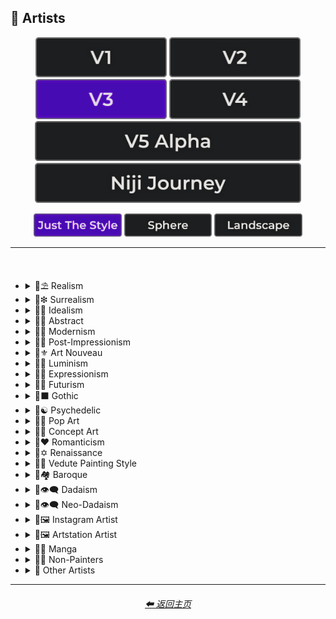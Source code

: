 <h2>📔 Artists</h2>

<div align="center">

[<img src="/Images/Repo_Parts/Buttons/Version_Buttons/button_version_V1_inactive.webp?raw=true" alt="MidJourney V1" height="64" />](/Pages/MJ_V1/Style_Pages/Sphere/Artists.md)
[<img src="/Images/Repo_Parts/Buttons/Version_Buttons/button_version_V2_inactive.webp?raw=true" alt="MidJourney V2" height="64" />](/Pages/MJ_V2/Style_Pages/Sphere/Artists.md)
[<img src="/Images/Repo_Parts/Buttons/Version_Buttons/button_version_V3_active.webp?raw=true" alt="MidJourney V3" height="64" />](/Pages/MJ_V3/Style_Pages/Just_The_Style/Artists.md)
[<img src="/Images/Repo_Parts/Buttons/Version_Buttons/button_version_V4_inactive.webp?raw=true" alt="MidJourney V4" height="64" />](/Pages/MJ_V4/Style_Pages/Just_The_Style/Artists.md)
<br>
[<img src="/Images/Repo_Parts/Buttons/Version_Buttons/button_version_V5_Alpha_inactive_half.webp?raw=true" alt="MidJourney V5" height="64" />](/Pages/MJ_V5/Style_Pages/Just_The_Style/Artists.md)
[<img src="/Images/Repo_Parts/Buttons/Version_Buttons/button_version_niji_inactive_half.webp?raw=true" alt="Niji Journey" height="64" />](/Pages/Niji_Journey/Style_Pages/Artists.md)

[<img src="/Images/Repo_Parts/Buttons/Image_Type_Buttons/button_just_the_style_active.webp?raw=true" alt="Just The Style" width="140.5" />](/Pages/MJ_V3/Style_Pages/Just_The_Style/Artists.md)
[<img src="/Images/Repo_Parts/Buttons/Image_Type_Buttons/button_sphere_inactive.webp?raw=true" alt="Sphere" width="140.5" />](/Pages/MJ_V3/Style_Pages/Sphere/Artists.md)
[<img src="/Images/Repo_Parts/Buttons/Image_Type_Buttons/button_landscape_inactive.webp?raw=true" alt="Landscape" width="140.5" />](/Pages/MJ_V3/Style_Pages/Landscape/Artists.md)

</div>

<hr>
<br>

- <details><summary>📔⛱ Realism</summary><p><div align="center">

    | Painting By Ivan Shishkin | Painting By Zdzislaw Beksinski |
    | :-: | :-: |
    | <img src="/Images/MJ_V3/MidJourney_Styles/Artists/Painting_By_Ivan_Shishkin.webp?raw=true" width="256" /> | <img src="/Images/MJ_V3/MidJourney_Styles/Artists/Painting_By_Zdzislaw_Beksinski.webp?raw=true" width="256" /> |
    
    <br>
    
    | Art by James Gurney | Painting By Claude Lorrain | Painting By Edward Hopper |
    | :-: | :-: | :-: |
    | <img src="/Images/MJ_V3/MidJourney_Styles/Wave_10/Art_by_James_Gurney.webp?raw=true" width="256" /> | <img src="/Images/MJ_V3/MidJourney_Styles/Artists/Painting_By_Claude_Lorrain.webp?raw=true" width="256" /> | <img src="/Images/MJ_V3/MidJourney_Styles/Artists/Painting_By_Edward_Hopper.webp?raw=true" width="256" /> |

    <br>
    
    | Painted By Adolph Menzel | Painted By Alexei Savrasov | Painted By Andrew Wyeth |
    | :-: | :-: | :-: |
    | <img src="/Images/MJ_V3/MidJourney_Styles/Artists/Painted_By_Adolph_Menzel.webp?raw=true" width="256" /> | <img src="/Images/MJ_V3/MidJourney_Styles/Artists/Painted_By_Alexei_Savrasov.webp?raw=true" width="256" /> | <img src="/Images/MJ_V3/MidJourney_Styles/Artists/Painted_By_Andrew_Wyeth.webp?raw=true" width="256" /> |

    <br>

    | Painting By Vilhelm Hammershoi |
    | :-: |
    | <img src="/Images/MJ_V3/MidJourney_Styles/Artists/Painting_By_Vilhelm_Hammershoi.webp?raw=true" width="256" /> |

  </div></p></details>


- <details><summary>📔❇ Surrealism</summary><p><div align="center">

    | Painting By Salvador Dali | Painting By Pablo Picasso | Painted By Andre Masson |
    | :-: | :-: | :-: |
    | <img src="/Images/MJ_V3/MidJourney_Styles/Artists/Painting_By_Salvador_Dali.webp?raw=true" width="256" /> | <img src="/Images/MJ_V3/MidJourney_Styles/Artists/Painting_By_Pablo_Picasso.webp?raw=true" width="256" /> | <img src="/Images/MJ_V3/MidJourney_Styles/Artists/Painted_By_Andre_Masson.webp?raw=true" width="256" /> |
    
    <br>
    
    | Painting By Max Ernst | Painting By Rene Magritte |
    | :-: | :-: |
    | <img src="/Images/MJ_V3/MidJourney_Styles/Artists/Painting_By_Max_Ernst.webp?raw=true" width="256" /> | <img src="/Images/MJ_V3/MidJourney_Styles/Artists/Painting_By_Rene_Magritte.webp?raw=true" width="256" /> |

    <br>

    | Art By Jim Burns | Art by Vincent Di Fate |
    | :-: | :-: |
    | <img src="/Images/MJ_V3/MidJourney_Styles/Wave_10/Art_By_Jim_Burns.webp?raw=true" width="256" /> | <img src="/Images/MJ_V3/MidJourney_Styles/Wave_10/Art_by_Vincent_Di_Fate.webp?raw=true" width="256" /> |

  </div></p></details>
  

- <details><summary>📔🔆 Idealism</summary><p><div align="center">

    | Painting By Jean Delville |
    | :-: |
    | <img src="/Images/MJ_V3/MidJourney_Styles/Artists/Painting_By_Jean_Delville.webp?raw=true" width="256" /> |

  </div></p></details>


- <details><summary>📔💮 Abstract</summary><p><div align="center">

    | Painting By Wassily Kandinsky | Painting By Marcia Santore |
    | :-: | :-: |
    | <img src="/Images/MJ_V3/MidJourney_Styles/Artists/Painting_By_Wassily_Kandinsky.webp?raw=true" width="256" /> | <img src="/Images/MJ_V3/MidJourney_Styles/Artists/Painting_By_Marcia_Santore.webp?raw=true" width="256" /> |

  </div></p></details>


- <details><summary>📔🧬 Modernism</summary><p><div align="center">

    | Painting By Kandinksey | Painting by Paul Cezane |
    | :-: | :-: |
    | <img src="/Images/MJ_V3/MidJourney_Styles/Wave_10/Painting_By_Kandinksey.webp?raw=true" width="256" /> | <img src="/Images/MJ_V3/MidJourney_Styles/Wave_10/Painting_by_Paul_Cezane.webp?raw=true" width="256" /> |

    <br>

    | Painted By Lawrence Pelton | Painted By Amanda Sage |
    | :-: | :-: |
    | <img src="/Images/MJ_V3/MidJourney_Styles/Artists/Painted_By_Lawrence_Pelton.webp?raw=true" width="256" /> | <img src="/Images/MJ_V3/MidJourney_Styles/Artists/Painted_By_Amanda_Sage.webp?raw=true" width="256" /> |

    <br>

    | Painted By Amedeo Modigliani | Art by Henry Moore |
    | :-: | :-: |
    | <img src="/Images/MJ_V3/MidJourney_Styles/Artists/Painted_By_Amedeo_Modigliani.webp?raw=true" width="256" /> | <img src="/Images/MJ_V3/MidJourney_Styles/Wave_10/Art_by_Henry_Moore.webp?raw=true" width="256" /> |

  </div></p></details>


- <details><summary>📔➿ Post-Impressionism</summary><p><div align="center">

    | Painting By Van Gogh |
    | :-: |
    | <img src="/Images/MJ_V3/MidJourney_Styles/Artists/Painting_By_Van_Gogh.webp?raw=true" width="256" /> |

  </div></p></details>


- <details><summary>📔⚜ Art Nouveau</summary><p><div align="center">

    | Painting By Wes Anderson | Painted By Alphonso Mucha | <br>Art By Gustav Klimt<p><div align="center"><i><h6>Added By <a href="https://github.com/brianrhea">Brian Rhea</a></h6></i></p> |
    | :-: | :-: | :-: |
    | <img src="/Images/MJ_V3/MidJourney_Styles/Artists/Painting_By_Wes_Anderson.webp?raw=true" width="256" /> | <img src="/Images/MJ_V3/MidJourney_Styles/Artists/Painted_By_Alphonso_Mucha.webp?raw=true" width="256" /> | <img src="/Images/MJ_V3/MidJourney_Styles/Artists/Art_By_Gustav_Klimt.webp?raw=true" width="256" /> |

  </div></p></details>


- <details><summary>📔🌄 Luminism</summary><p><div align="center">

    | Painting By Albert Bierstadt | Painting By Thomas Kinkade |
    | :-: | :-: |
    | <img src="/Images/MJ_V3/MidJourney_Styles/Artists/Painting_By_Albert_Bierstadt.webp?raw=true" width="256" /> | <img src="/Images/MJ_V3/MidJourney_Styles/Artists/Painting_By_Thomas_Kinkade.webp?raw=true" width="256" /> |

  </div></p></details>


- <details><summary>📔🦋 Expressionism</summary><p><div align="center">

    | Painted By Affadi | Painted By Alexej Von Jawlensky | Painted By Alice Neel |
    | :-: | :-: | :-: |
    | <img src="/Images/MJ_V3/MidJourney_Styles/Artists/Painted_By_Affadi.webp?raw=true" width="256" /> | <img src="/Images/MJ_V3/MidJourney_Styles/Artists/Painted_By_Alexej_Von_Jawlensky.webp?raw=true" width="256" /> | <img src="/Images/MJ_V3/MidJourney_Styles/Artists/Painted_By_Alice_Neel.webp?raw=true" width="256" /> |

    <br>

    | Painted By Alyssa Monks | Painted By Alfred Kubin |
    | :-: | :-: |
    | <img src="/Images/MJ_V3/MidJourney_Styles/Artists/Painted_By_Alyssa_Monks.webp?raw=true" width="256" /> | <img src="/Images/MJ_V3/MidJourney_Styles/Artists/Painted_By_Alfred_Kubin.webp?raw=true" width="256" /> |

  </div></p></details>


- <details><summary>📔🔳 Futurism</summary><p><div align="center">

    | Painting By David Alabo |
    | :-: |
    | <img src="/Images/MJ_V3/MidJourney_Styles/Artists/Painting_By_David_Alabo.webp?raw=true" width="256" /> |

  </div></p></details>


- <details><summary>📔⬛ Gothic</summary><p><div align="center">

    | Painted By Anne Stokes | Painting By Gerald Brom |
    | :-: | :-: |
    | <img src="/Images/MJ_V3/MidJourney_Styles/Artists/Painted_By_Anne_Stokes.webp?raw=true" width="256" /> | <img src="/Images/MJ_V3/MidJourney_Styles/Artists/Painting_By_Gerald_Brom.webp?raw=true" width="256" /> |

    <br>

    | Painting By Grant Wood | Painted By Albrecht Durer |
    | :-: | :-: |
    | <img src="/Images/MJ_V3/MidJourney_Styles/Artists/Painting_By_Grant_Wood.webp?raw=true" width="256" /> | <img src="/Images/MJ_V3/MidJourney_Styles/Artists/Painted_By_Albrecht_Durer.webp?raw=true" width="256" /> |

  </div></p></details>


- <details><summary>📔☯ Psychedelic</summary><p><div align="center">

    | Painting By Alex Grey | Painting By Dan Mumford |
    | :-: | :-: |
    | <img src="/Images/MJ_V3/MidJourney_Styles/Artists/Painting_By_Alex_Grey.webp?raw=true" width="256" /> | <img src="/Images/MJ_V3/MidJourney_Styles/Artists/Painting_By_Dan_Mumford.webp?raw=true" width="256" /> |

  </div></p></details>


- <details><summary>📔🔴 Pop Art</summary><p><div align="center">

    | Painted By Andy Warhol | Painting By David Hockney |
    | :-: | :-: |
    | <img src="/Images/MJ_V3/MidJourney_Styles/Artists/Painted_by_Andy_Warhol.webp?raw=true" width="256" /> | <img src="/Images/MJ_V3/MidJourney_Styles/Artists/Painting_By_David_Hockney.webp?raw=true" width="256" /> |

  </div></p></details>


- <details><summary>📔🧿 Concept Art</summary><p><div align="center">

    | Painting By Marc Simonetti | Painted By Alan Lee |
    | :-: | :-: |
    | <img src="/Images/MJ_V3/MidJourney_Styles/Artists/Painting_By_Marc_Simonetti.webp?raw=true" width="256" /> | <img src="/Images/MJ_V3/MidJourney_Styles/Artists/Painted_By_Alan_Lee.webp?raw=true" width="256" /> |

  </div></p></details>


- <details><summary>📔❤ Romanticism</summary><p><div align="center">

    | Painting By John Constable |
    | :-: |
    | <img src="/Images/MJ_V3/MidJourney_Styles/Artists/Painting_By_John_Constable.webp?raw=true" width="256" /> |

  </div></p></details>


- <details><summary>📔✡️ Renaissance</summary><p><div align="center">

    | Painted By Leonardo Da Vinci | Painted By Da Vinci |
    | :-: | :-: |
    | <img src="/Images/MJ_V3/MidJourney_Styles/Wave_11/Painted_By_Leonardo_Da_Vinci.webp?raw=true" width="256" /> | <img src="/Images/MJ_V3/MidJourney_Styles/Wave_11/Painted_By_Da_Vinci.webp?raw=true" width="256" /> |
    
    <br>

    | Painting By Hieronymus Bosch |
    | :-: |
    | <img src="/Images/MJ_V3/MidJourney_Styles/Artists/Painting_By_Hieronymus_Bosch.webp?raw=true" width="256" /> |

  </div></p></details>


- <details><summary>📔🌇 Vedute Painting Style</summary><p><div align="center">

    | Painting By Canaletto |
    | :-: |
    | <img src="/Images/MJ_V3/MidJourney_Styles/Artists/Painting_By_Canaletto.webp?raw=true" width="256" /> |

  </div></p></details>


- <details><summary>📔🏘 Baroque</summary><p><div align="center">

    | Painted By Annibale Carracci | Painted By Anthony Van Dyck |
    | :-: | :-: |
    | <img src="/Images/MJ_V3/MidJourney_Styles/Artists/Painted_By_Annibale_Carracci.webp?raw=true" width="256" /> | <img src="/Images/MJ_V3/MidJourney_Styles/Artists/Painted_By_Anthony_Van_Dyck.webp?raw=true" width="256" /> |

  </div></p></details>


- <details><summary>📔👁‍🗨 Dadaism</summary><p><div align="center">

    | Painting By Robert Rauschenberg | Art By Man Ray |
    | :-: | :-: |
    | <img src="/Images/MJ_V3/MidJourney_Styles/Artists/Painting_By_Robert_Rauschenberg.webp?raw=true" width="256" /> | <img src="/Images/MJ_V3/MidJourney_Styles/Artists/Art_By_Man_Ray.webp?raw=true" width="256" /> |
    
    <br>
    
    | Painting By Morton Livingston Schamberg | Art By Marcel Duchamp |
    | :-: | :-: |
    | <img src="/Images/MJ_V3/MidJourney_Styles/Artists/Painting_By_Morton_Livingston_Schamberg.webp?raw=true" width="256" /> | <img src="/Images/MJ_V3/MidJourney_Styles/Artists/Art_By_Marcel_Duchamp.webp?raw=true" width="256" /> |
    
    <br>
    
    | Art By Suzanne Duchamp | Painting By Francis Picabia |
    | :-: | :-: |
    | <img src="/Images/MJ_V3/MidJourney_Styles/Artists/Art_By_Suzanne_Duchamp.webp?raw=true" width="256" /> | <img src="/Images/MJ_V3/MidJourney_Styles/Artists/Painting_By_Francis_Picabia.webp?raw=true" width="256" /> |
    
    <br>
    
    | Art By Georges Ribemont-Dessaignes | Painting By Juliette Roche |
    | :-: | :-: |
    | <img src="/Images/MJ_V3/MidJourney_Styles/Artists/Art_By_Georges_Ribemont-Dessaignes.webp?raw=true" width="256" /> | <img src="/Images/MJ_V3/MidJourney_Styles/Artists/Painting_By_Juliette_Roche.webp?raw=true" width="256" /> |

    <br>

    | Art By Max Ernst | Art By Wilhelm Fick |
    | :-: | :-: |
    | <img src="/Images/MJ_V3/MidJourney_Styles/Artists/Art_By_Max_Ernst.webp?raw=true" width="256" /> | <img src="/Images/MJ_V3/MidJourney_Styles/Artists/Art_By_Wilhelm_Fick.webp?raw=true" width="256" /> |
    
    <br>

    | Art By George Grosz | Art By Hannah Hoch |
    | :-: | :-: |
    | <img src="/Images/MJ_V3/MidJourney_Styles/Artists/Art_By_George_Grosz.webp?raw=true" width="256" /> | <img src="/Images/MJ_V3/MidJourney_Styles/Artists/Art_By_Hannah_Hoch.webp?raw=true" width="256" /> |
    
    <br>

    | Art By Kurt Schwitters | Painting By Julius Evola |
    | :-: | :-: |
    | <img src="/Images/MJ_V3/MidJourney_Styles/Artists/Art_By_Kurt_Schwitters.webp?raw=true" width="256" /> | <img src="/Images/MJ_V3/MidJourney_Styles/Artists/Painting_By_Julius_Evola.webp?raw=true" width="256" /> |
    
    <br>

    | Painting By Serge Charchoune | Art By Ilia Zdanevich |
    | :-: | :-: |
    | <img src="/Images/MJ_V3/MidJourney_Styles/Artists/Painting_By_Serge_Charchoune.webp?raw=true" width="256" /> | <img src="/Images/MJ_V3/MidJourney_Styles/Artists/Art_By_Ilia_Zdanevich.webp?raw=true" width="256" /> |
    
    <br>

    | Painting By Jean Crotti | Art By Sophie Taeuber-Arp |
    | :-: | :-: |
    | <img src="/Images/MJ_V3/MidJourney_Styles/Artists/Painting_By_Jean_Crotti.webp?raw=true" width="256" /> | <img src="/Images/MJ_V3/MidJourney_Styles/Artists/Art_By_Sophie_Taeuber-Arp.webp?raw=true" width="256" /> |

  </div></p></details>


- <details><summary>📔👁‍🗨 Neo-Dadaism</summary><p><div align="center">
    
    | Art By Genpei Akasegawa | Painting By Josip Demirovic Devj |
    | :-: | :-: |
    | <img src="/Images/MJ_V3/MidJourney_Styles/Artists/Art_By_Genpei_Akasegawa.webp?raw=true" width="256" /> | <img src="/Images/MJ_V3/MidJourney_Styles/Artists/Painting_By_Josip_Demirovic_Devj.webp?raw=true" width="256" /> |
    
    <br>
    
    | Painting By Jim Dine | Art By Arthur Kopcke |
    | :-: | :-: |
    | <img src="/Images/MJ_V3/MidJourney_Styles/Artists/Painting_By_Jim_Dine.webp?raw=true" width="256" /> | <img src="/Images/MJ_V3/MidJourney_Styles/Artists/Art_By_Arthur_Kopcke.webp?raw=true" width="256" /> |
    
    <br>
    
    | Art By George Maciunas | Art By Valery Oisteanu |
    | :-: | :-: |
    | <img src="/Images/MJ_V3/MidJourney_Styles/Artists/Art_By_George_Maciunas.webp?raw=true" width="256" /> | <img src="/Images/MJ_V3/MidJourney_Styles/Artists/Art_By_Valery_Oisteanu.webp?raw=true" width="256" /> |

    <br>
    
    | Painting By Ushio Shinohara | Art By Jean Tinguely |
    | :-: | :-: |
    | <img src="/Images/MJ_V3/MidJourney_Styles/Artists/Painting_By_Ushio_Shinohara.webp?raw=true" width="256" /> | <img src="/Images/MJ_V3/MidJourney_Styles/Artists/Art_By_Jean_Tinguely.webp?raw=true" width="256" /> |
    
    <br>
    
    | Art By Masunobu Yoshimura |
    | :-: |
    | <img src="/Images/MJ_V3/MidJourney_Styles/Artists/Art_By_Masunobu_Yoshimura.webp?raw=true" width="256" /> |

  </div></p></details>


- <details><summary>📔🖼 Instagram Artist</summary><p><div align="center">
    
    | Uon.visuals | Art By Uon.visuals |
    | :-: | :-: |
    | <img src="/Images/MJ_V3/MidJourney_Styles/Artists/Uon.visuals.webp?raw=true" width="256" /> | <img src="/Images/MJ_V3/MidJourney_Styles/Artists/Art_By_Uon.visuals.webp?raw=true" width="256" /> |
    
    <br>

    | Art By Seth McMahon |
    | :-: |
    | <img src="/Images/MJ_V3/MidJourney_Styles/Wave_10/Art_By_Seth_McMahon.webp?raw=true" width="256" /> |

    <br>
    
    | Artofethan | Art By Artofethan |
    | :-: | :-: |
    | <img src="/Images/MJ_V3/MidJourney_Styles/Artists/Artofethan.webp?raw=true" width="256" /> | <img src="/Images/MJ_V3/MidJourney_Styles/Artists/Art_By_Artofethan.webp?raw=true" width="256" /> |

    <br>
    
    | Painting By Peter Mohrbacher |
    | :-: |
    | <img src="/Images/MJ_V3/MidJourney_Styles/Artists/Painting_By_Peter_Mohrbacher.webp?raw=true" width="256" /> |

    <br>

    | Painting By Boris Groh |
    | :-: |
    | <img src="/Images/MJ_V3/MidJourney_Styles/Wave_10/Painting_By_Boris_Groh.webp?raw=true" width="256" /> |

  </div></p></details>


- <details><summary>📔🖼 Artstation Artist</summary><p><div align="center">

    | Painted By Annton Fadeev | Painted By Alena Aenami |
    | :-: | :-: |
    | <img src="/Images/MJ_V3/MidJourney_Styles/Artists/Painted_By_Annton_Fadeev.webp?raw=true" width="256" /> | <img src="/Images/MJ_V3/MidJourney_Styles/Artists/Painted_By_Alena_Aenami.webp?raw=true" width="256" /> |

    <br>

    | Painted By Andreas Rocha | Painted By Aleksi Briclot |
    | :-: | :-: |
    | <img src="/Images/MJ_V3/MidJourney_Styles/Artists/Painted_By_Andreas_Rocha.webp?raw=true" width="256" /> | <img src="/Images/MJ_V3/MidJourney_Styles/Artists/Painted_By_Aleksi_Briclot.webp?raw=true" width="256" /> |

    <br>

    | Painting By Ivan Stan |
    | :-: |
    | <img src="/Images/MJ_V3/MidJourney_Styles/Wave_10/Painting_By_Ivan_Stan.webp?raw=true" width="256" /> |

  </div></p></details>


- <details><summary>📔🈯 Manga</summary><p><div align="center">

    | Painting By Junji Ito |
    | :-: |
    | <img src="/Images/MJ_V3/MidJourney_Styles/Artists/Painting_By_Junji_Ito.webp?raw=true" width="256" /> |

    <br>

    | Painted By Akihiko Yoshida | Painted By Anton Pieck |
    | :-: | :-: |
    | <img src="/Images/MJ_V3/MidJourney_Styles/Artists/Painted_By_Akihiko_Yoshida.webp?raw=true" width="256" /> | <img src="/Images/MJ_V3/MidJourney_Styles/Artists/Painted_By_Anton_Pieck.webp?raw=true" width="256" /> |

    <br>

    | Painted By Angus McKie | Painted By Akari Toriyama | Painted By Al Williamson |
    | :-: | :-: | :-: |
    | <img src="/Images/MJ_V3/MidJourney_Styles/Artists/Painted_By_Angus_McKie.webp?raw=true" width="256" /> | <img src="/Images/MJ_V3/MidJourney_Styles/Artists/Painted_By_Akari_Toriyama.webp?raw=true" width="256" /> | <img src="/Images/MJ_V3/MidJourney_Styles/Artists/Painted_By_Al_Williamson.webp?raw=true" width="256" /> |

    <br>

    | Art by Ilya Kuvshinov |
    | :-: |
    | <img src="/Images/MJ_V3/MidJourney_Styles/Wave_10/Art_by_Ilya_Kuvshinov.webp?raw=true" width="256" /> |

  </div></p></details>


- <details><summary>📔🗿 Non-Painters</summary><p>

    - <details><summary>📔🗿 Sculptors</summary><p><div align="center">

        | Art By Alberto Giacometti | Art By Alexander Milne Calder |
        | :-: | :-: |
        | <img src="/Images/MJ_V3/MidJourney_Styles/Artists/Art_By_Alberto_Giacometti.webp?raw=true" width="256" /> | <img src="/Images/MJ_V3/MidJourney_Styles/Artists/Art_By_Alexander_Milne_Calder.webp?raw=true" width="256" /> |

      </div></p></details>

    - <details><summary>📔📷 Photographers</summary><p><div align="center">

        | Art By Anne Geddes | <br>Art By Joel-Peter Witkin<p><div align="center"><i><h6>Added By <a href="https://github.com/fleshcrucifix">fleshcrucifix</a></h6></i></p> |
        | :-: | :-: |
        | <img src="/Images/MJ_V3/MidJourney_Styles/Artists/Art_By_Anne_Geddes.webp?raw=true" width="256" /> | <img src="/Images/MJ_V3/MidJourney_Styles/Artists/Art_by_Joel-Peter_Witkin.webp?raw=true" width="256" /> |

      </div></p></details>

    - <details><summary>📔✍ Writers</summary><p><div align="center">

        | Art By Anne McCaffrey |
        | :-: |
        | <img src="/Images/MJ_V3/MidJourney_Styles/Artists/Art_By_Anne_McCaffrey.webp?raw=true" width="256" /> |

      </div></p></details>

  </p></details>


- <details><summary>📔 Other Artists</summary><p><div align="center">

    | Painting By Bob Ross | Art By M.C. Escher |
    | :-: | :-: |
    | <img src="/Images/MJ_V3/MidJourney_Styles/Artists/Painting_By_Bob_Ross.webp?raw=true" width="256" /> | <img src="/Images/MJ_V3/MidJourney_Styles/Artists/Art_By_M.C._Escher.webp?raw=true" width="256" /> |
    
    <br>
    
    | Painting By Boris Smirnoff | Painted By Anton Otto |
    | :-: | :-: |
    | <img src="/Images/MJ_V3/MidJourney_Styles/Artists/Painting_By_Boris_Smirnoff.webp?raw=true" width="256" /> | <img src="/Images/MJ_V3/MidJourney_Styles/Artists/Painted_By_Anton_Otto.webp?raw=true" width="256" /> |

    <br>

    | Painted By Alexander Jansson | Painted By Ansel Adams |
    | :-: | :-: |
    | <img src="/Images/MJ_V3/MidJourney_Styles/Artists/Painted_By_Alexander_Jansson.webp?raw=true" width="256" /> | <img src="/Images/MJ_V3/MidJourney_Styles/Artists/Painted_By_Ansel_Adams.webp?raw=true" width="256" /> |

    <br>

    | Art By Ray Harryhausen | Art By H.R. Giger |
    | :-: | :-: |
    | <img src="/Images/MJ_V3/MidJourney_Styles/Wave_10/Art_By_Ray_Harryhausen.webp?raw=true" width="256" /> | <img src="/Images/MJ_V3/MidJourney_Styles/Wave_10/Art_By_H.R._Giger.webp?raw=true" width="256" /> |
    
    <br>
    
    | Painting By Raja Ravi Varma |
    | :-: |
    | <img src="/Images/MJ_V3/MidJourney_Styles/Wave_10/Painting_By_Raja_Ravi_Varma.webp?raw=true" width="256" /> |
    
    <br>

    | Painted By Anna Dittmann | Painting By Hugh Ferriss | Painted By Alexandre Cabanel |
    | :-: | :-: | :-: |
    | <img src="/Images/MJ_V3/MidJourney_Styles/Artists/Painted_By_Anna_Dittmann.webp?raw=true" width="256" /> | <img src="/Images/MJ_V3/MidJourney_Styles/Artists/Painting_By_Hugh_Ferriss.webp?raw=true" width="256" /> | <img src="/Images/MJ_V3/MidJourney_Styles/Artists/Painted_By_Alexandre_Cabanel.webp?raw=true" width="256" /> |

    <br>
    
    | Painting By John Howe | Painted By Squidward Tentacles |
    | :-: | :-: |
    | <img src="/Images/MJ_V3/MidJourney_Styles/Artists/Painting_By_John_Howe.webp?raw=true" width="256" /> | <img src="/Images/MJ_V3/MidJourney_Styles/Artists/Painted_By_Squidward_Tentacles.webp?raw=true" width="256" /> |

  </div></p></details>

<hr>
<div align="center">
    <h6><a href="/README.md">⬅ 返回主页</a></h6>
</div>
